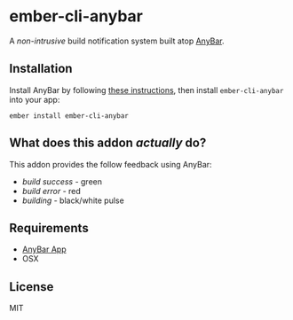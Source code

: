 # ember-cli-anybar

A _non-intrusive_ build notification system built atop [AnyBar](https://github.com/tonsky/AnyBar).

## Installation

Install AnyBar by following [these instructions](https://github.com/tonsky/AnyBar#download),
then install `ember-cli-anybar` into your app:

```
ember install ember-cli-anybar
```

## What does this addon _actually_ do?

This addon provides the follow feedback using AnyBar:

- _build success_ - green
- _build error_ - red
- _building_ - black/white pulse

## Requirements

- [AnyBar App](https://github.com/tonsky/AnyBar)
- OSX

## License

MIT
